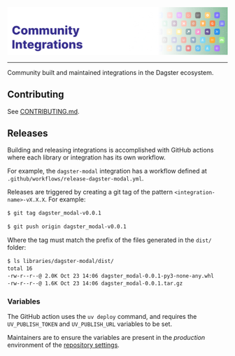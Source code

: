 <div align="center">
    <img alt="Cover Image" src=".github/cover.png">
</div>

---

Community built and maintained integrations in the Dagster ecosystem.

## Contributing

See [CONTRIBUTING.md](CONTRIBUTING.md).

## Releases

Building and releasing integrations is accomplished with GitHub actions where each library or integration has its own workflow.

For example, the `dagster-modal` integration has a workflow defined at `.github/workflows/release-dagster-modal.yml`.

Releases are triggered by creating a git tag of the pattern `<integration-name>-vX.X.X`. For example:

```sh
$ git tag dagster_modal-v0.0.1
```

```sh
$ git push origin dagster_modal-v0.0.1
```

Where the tag must match the prefix of the files generated in the `dist/` folder:

```sh
$ ls libraries/dagster-modal/dist/
total 16
-rw-r--r--@ 2.0K Oct 23 14:06 dagster_modal-0.0.1-py3-none-any.whl
-rw-r--r--@ 1.6K Oct 23 14:06 dagster_modal-0.0.1.tar.gz
```

### Variables

The GitHub action uses the `uv deploy` command, and requires the `UV_PUBLISH_TOKEN` and `UV_PUBLISH_URL` variables to be set.

Maintainers are to ensure the variables are present in the _production_ environment of the [repository settings](https://github.com/dagster-io/community-integrations/settings).
